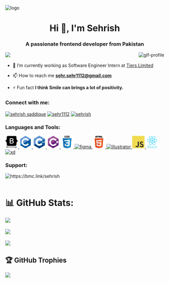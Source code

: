 ![logo](https://github.com/Sehrish-Saddique/Sehrish-Saddique/blob/main/Untitled%20(665%20%C3%97%20200%20px)%20(1).png)
<h1 align="center">Hi 👋, I'm Sehrish</h1>
<h3 align="center">A passionate frontend developer from Pakistan</h3>

[![](https://visitcount.itsvg.in/api?id=sehrish-saddique&icon=0&color=10)](https://visitcount.itsvg.in)
<img align="right" alt="gif-profile" src="https://github.com/Sehrish-Saddique/Sehrish-Saddique/blob/main/gif-profile.gif">

 

- 🔭 I’m currently working as Software Engineer Intern at [Tiers Limited](https://www.linkedin.com/company/tiers-limited/mycompany/)

- 📫 How to reach me **sehr.sehr1112@gmail.com**

- ⚡ Fun fact **I think Smile can brings a lot of positivity.**

<h3 align="left">Connect with me:</h3>
<p align="left">
   
<a href="https://linkedin.com/in/sehrish-saddique-51b55621a" target="blank"><img align="center" src="https://raw.githubusercontent.com/rahuldkjain/github-profile-readme-generator/master/src/images/icons/Social/linked-in-alt.svg" alt="sehrish saddique" height="30" width="40" /></a>
<a href="https://instagram.com/sehr1112" target="blank"><img align="center" src="https://raw.githubusercontent.com/rahuldkjain/github-profile-readme-generator/master/src/images/icons/Social/instagram.svg" alt="sehr1112" height="30" width="40" /></a>
<a href="https://dribbble.com/Sehr1112" target="blank"><img align="center" src="https://raw.githubusercontent.com/rahuldkjain/github-profile-readme-generator/master/src/images/icons/Social/dribbble.svg" alt="sehrish" height="30" width="40" /></a>
</p>

<h3 align="left">Languages and Tools:</h3>
<p align="left"> <a href="https://getbootstrap.com" target="_blank" rel="noreferrer"> <img src="https://raw.githubusercontent.com/devicons/devicon/master/icons/bootstrap/bootstrap-plain-wordmark.svg" alt="bootstrap" width="40" height="40"/> </a> <a href="https://www.cprogramming.com/" target="_blank" rel="noreferrer"> <img src="https://raw.githubusercontent.com/devicons/devicon/master/icons/c/c-original.svg" alt="c" width="40" height="40"/> </a> <a href="https://www.w3schools.com/cpp/" target="_blank" rel="noreferrer"> <img src="https://raw.githubusercontent.com/devicons/devicon/master/icons/cplusplus/cplusplus-original.svg" alt="cplusplus" width="40" height="40"/> </a> <a href="https://www.w3schools.com/cs/" target="_blank" rel="noreferrer"> <img src="https://raw.githubusercontent.com/devicons/devicon/master/icons/csharp/csharp-original.svg" alt="csharp" width="40" height="40"/> </a> <a href="https://www.w3schools.com/css/" target="_blank" rel="noreferrer"> <img src="https://raw.githubusercontent.com/devicons/devicon/master/icons/css3/css3-original-wordmark.svg" alt="css3" width="40" height="40"/> </a> <a href="https://www.figma.com/" target="_blank" rel="noreferrer"> <img src="https://www.vectorlogo.zone/logos/figma/figma-icon.svg" alt="figma" width="40" height="40"/> </a> <a href="https://www.w3.org/html/" target="_blank" rel="noreferrer"> <img src="https://raw.githubusercontent.com/devicons/devicon/master/icons/html5/html5-original-wordmark.svg" alt="html5" width="40" height="40"/> </a> <a href="https://www.adobe.com/in/products/illustrator.html" target="_blank" rel="noreferrer"> <img src="https://www.vectorlogo.zone/logos/adobe_illustrator/adobe_illustrator-icon.svg" alt="illustrator" width="40" height="40"/> </a> <a href="https://developer.mozilla.org/en-US/docs/Web/JavaScript" target="_blank" rel="noreferrer"> <img src="https://raw.githubusercontent.com/devicons/devicon/master/icons/javascript/javascript-original.svg" alt="javascript" width="40" height="40"/> </a> <a href="https://reactjs.org/" target="_blank" rel="noreferrer"> <img src="https://raw.githubusercontent.com/devicons/devicon/master/icons/react/react-original-wordmark.svg" alt="react" width="40" height="40"/> </a> <a href="https://www.adobe.com/products/xd.html" target="_blank" rel="noreferrer"> <img src="https://cdn.worldvectorlogo.com/logos/adobe-xd.svg" alt="xd" width="40" height="40"/> </a> </p>

<h3 align="left">Support:</h3>





<p><a href="https://bmc.link/sehrish"> <img align="left" src="https://cdn.buymeacoffee.com/buttons/v2/default-yellow.png" height="50" width="210" alt="https://bmc.link/sehrish" /></a></p><br><br>

 
 

# 📊 GitHub Stats:
![](https://github-readme-stats.vercel.app/api?username=sehrish-saddique&theme=dark&hide_border=false&include_all_commits=true&count_private=true)<br/><br/>
![](https://github-readme-streak-stats.herokuapp.com/?user=sehrish-saddique&theme=dark&hide_border=false)<br/><br/>
![](https://github-readme-stats.vercel.app/api/top-langs/?username=sehrish-saddique&theme=dark&hide_border=false&include_all_commits=true&count_private=true&layout=compact)






 


## 🏆 GitHub Trophies
![](https://github-profile-trophy.vercel.app/?username=sehrish-saddique&theme=radical&no-frame=false&no-bg=false&margin-w=4)



  
